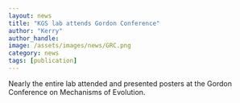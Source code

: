 ```yaml
---
layout: news
title: "KGS lab attends Gordon Conference"
author: "Kerry"
author_handle: 
image: /assets/images/news/GRC.png
category: news
tags: [publication]
---
```

Nearly the entire lab attended and presented posters at the Gordon Conference on Mechanisms of Evolution.